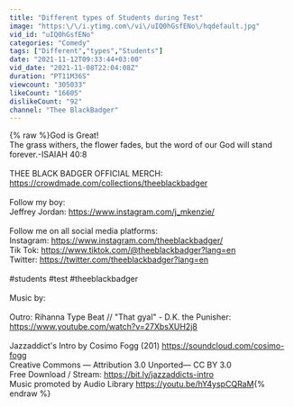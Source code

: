 ```yaml
---
title: "Different types of Students during Test"
image: "https:\/\/i.ytimg.com\/vi\/uIQ0hGsfENo\/hqdefault.jpg"
vid_id: "uIQ0hGsfENo"
categories: "Comedy"
tags: ["Different","types","Students"]
date: "2021-11-12T09:33:44+03:00"
vid_date: "2021-11-08T22:04:08Z"
duration: "PT11M36S"
viewcount: "305033"
likeCount: "16605"
dislikeCount: "92"
channel: "Thee BlackBadger"
---
```

{% raw %}God is Great!<br />The grass withers, the flower fades, but the word of our God will stand forever.-ISAIAH 40:8 <br /><br />THEE BLACK BADGER OFFICIAL MERCH:<br /><a rel="nofollow" target="blank" href="https://crowdmade.com/collections/theeblackbadger">https://crowdmade.com/collections/theeblackbadger</a><br /><br />Follow my boy: <br />Jeffrey Jordan: <a rel="nofollow" target="blank" href="https://www.instagram.com/j_mkenzie/">https://www.instagram.com/j_mkenzie/</a><br /><br />Follow me on all social media platforms:<br />Instagram: <a rel="nofollow" target="blank" href="https://www.instagram.com/theeblackbadger/">https://www.instagram.com/theeblackbadger/</a><br />Tik Tok: <a rel="nofollow" target="blank" href="https://www.tiktok.com/@theeblackbadger?lang=en">https://www.tiktok.com/@theeblackbadger?lang=en</a><br />Twitter: <a rel="nofollow" target="blank" href="https://twitter.com/theeblackbadger?lang=en">https://twitter.com/theeblackbadger?lang=en</a><br /><br />#students #test #theeblackbadger<br /><br />Music by: <br /><br />Outro: Rihanna Type Beat // &quot;That gyal&quot; - D.K. the Punisher: <a rel="nofollow" target="blank" href="https://www.youtube.com/watch?v=27XbsXUH2j8">https://www.youtube.com/watch?v=27XbsXUH2j8</a><br /><br />Jazzaddict's Intro by Cosimo Fogg (201) <a rel="nofollow" target="blank" href="https://soundcloud.com/cosimo-fogg​">https://soundcloud.com/cosimo-fogg​</a><br />Creative Commons — Attribution 3.0 Unported— CC BY 3.0 <br />Free Download / Stream: <a rel="nofollow" target="blank" href="https://bit.ly/jazzaddicts-intro​">https://bit.ly/jazzaddicts-intro​</a><br />Music promoted by Audio Library <a rel="nofollow" target="blank" href="https://youtu.be/hY4yspCQRaM">https://youtu.be/hY4yspCQRaM</a>{% endraw %}
